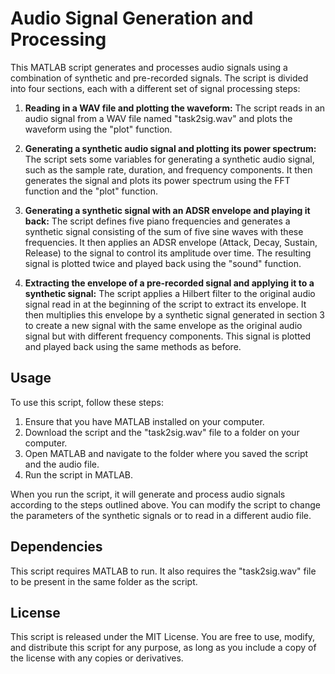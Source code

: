 # Audio Signal Generation and Processing

This MATLAB script generates and processes audio signals using a combination of synthetic and pre-recorded signals. The script is divided into four sections, each with a different set of signal processing steps:

1. **Reading in a WAV file and plotting the waveform:** The script reads in an audio signal from a WAV file named "task2sig.wav" and plots the waveform using the "plot" function.

2. **Generating a synthetic audio signal and plotting its power spectrum:** The script sets some variables for generating a synthetic audio signal, such as the sample rate, duration, and frequency components. It then generates the signal and plots its power spectrum using the FFT function and the "plot" function.

3. **Generating a synthetic signal with an ADSR envelope and playing it back:** The script defines five piano frequencies and generates a synthetic signal consisting of the sum of five sine waves with these frequencies. It then applies an ADSR envelope (Attack, Decay, Sustain, Release) to the signal to control its amplitude over time. The resulting signal is plotted twice and played back using the "sound" function.

4. **Extracting the envelope of a pre-recorded signal and applying it to a synthetic signal:** The script applies a Hilbert filter to the original audio signal read in at the beginning of the script to extract its envelope. It then multiplies this envelope by a synthetic signal generated in section 3 to create a new signal with the same envelope as the original audio signal but with different frequency components. This signal is plotted and played back using the same methods as before.

## Usage

To use this script, follow these steps:

1. Ensure that you have MATLAB installed on your computer.
2. Download the script and the "task2sig.wav" file to a folder on your computer.
3. Open MATLAB and navigate to the folder where you saved the script and the audio file.
4. Run the script in MATLAB.

When you run the script, it will generate and process audio signals according to the steps outlined above. You can modify the script to change the parameters of the synthetic signals or to read in a different audio file.

## Dependencies

This script requires MATLAB to run. It also requires the "task2sig.wav" file to be present in the same folder as the script.

## License

This script is released under the MIT License. You are free to use, modify, and distribute this script for any purpose, as long as you include a copy of the license with any copies or derivatives.
